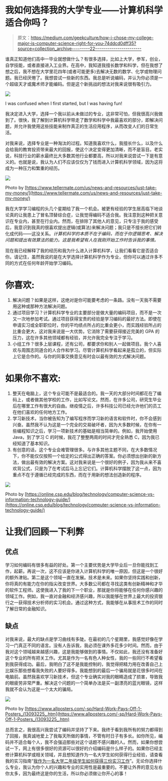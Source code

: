 # 我如何选择我的大学专业——计算机科学适合你吗？

> 原文：<https://medium.com/geekculture/how-i-chose-my-college-major-is-computer-science-right-for-you-74ddcd0dff35?source=collection_archive---------22----------------------->

谁真正知道他们高中一毕业就想做什么？有很多选择，比如上大学，参军，创业，自学技能，或者直接进入工业界。在高中，我知道我擅长数学和科学，但在我想了想之后，我不想在大学里花四年(或者可能更多)去解决无数的数学、化学或物理问题。我已经厌倦了。我想尝试一些新的东西。我总是听说编码，并认为你必须是一个超级天才或魔术师才能编码。但是这个新挑战的想法对我来说很有吸引力。

![](img/fed67e05e146f7cbcba4d868258e18db.png)

I was confused when I first started, but I was having fun!

我决定进入大学，选择一个我以前从未做过的专业，这非常可怕，但我很高兴我做到了。很快，我了解到计算机科学带走了数学和科学中我最喜欢的部分，即解决问题，并允许我使用这些技能来制作真正的生活应用程序，从而改变人们的日常生活。

对我来说，选择专业是一种淘汰的过程。知道我喜欢什么，我擅长什么，以及什么会给我的教育投资带来最大的回报，使这个决定变得更加清晰，而不是盲目。老实说，科技行业的薪水最终比大多数其他行业都要高，所以对我来说尝试一下是有意义的。也就是说，我认为人们不应该仅仅为了钱而进入计算机科学领域，因为这将成为一种压力和繁重的经历。

![](img/df9ced5b1133dc60bcc9ddd7b0499d39.png)

Photo by [https://www.tellermate.com/us/news-and-resources/just-take-my-money/](https://www.tellermate.com/us/news-and-resources/just-take-my-money/)

我在大学学习编程的头几个星期给了我一个机会。被更有经验的学生居高临下地谈论真的让我患上了冒名顶替综合症，让我觉得编码不适合我。我注意到这种把关意识在专业内，甚至在行业内。然而，在排除了其他人的意见，只专注于我的感受后，我意识到我真的很喜欢提出逻辑(或算法)来解决问题；我只是不擅长把它们转化成代码——这没关系。*计算机科学的本质不在于编码，而在于你逻辑思考、解决问题和提出有效算法的能力。这是我希望有人在我刚开始工作时告诉我的事情。*

现在我已经解释了我的经历和我为什么进入计算机科学，让我们看看它是否适合你。请记住，虽然我说的是在大学选择计算机科学作为专业，但你可以通过许多不同的方式在任何年龄开始学习编码。

# **你喜欢:**

1.  解决问题？如果是这样，这绝对是你可能要考虑的一条路。没有一天我不需要用这种或那种方法解决问题。
2.  通过项目学习？计算机科学专业的主要部分是做大量的编码项目，而不是一次又一次地参加考试。通过项目获得宝贵的经验是学习编码的最好方法。即使在申请实习或全职职位时，你的平均绩点所占的比重会更小，而实践经验所占的比重会更大，这对我来说是一大优势。它消除了需要获得接近完美的 GPA 的压力，这在许多其他领域都有经验，并允许我完全专注于学习。
3.  小组工作？很多上层课程，还有公司，都要求你和别人一起做项目。我个人喜欢与周围志同道合的人合作和学习。尽管计算机科学看起来是孤立的，但实际上它是合作的。与你的同事交换意见有时会以最有效的方式解决问题。

# **如果你不喜欢:**

1.  整天在电脑上，这个专业可能不是最适合的。我一天的大部分时间都花在了编码上，或者做其他学校的工作，比如写论文。然而，在许多公司，研究生毕业后在哪里工作有很大的自由。继疫情之后，许多科技公司已经允许他们的员工在他们喜欢的任何地方工作。
2.  学习新技术，当你被告知为了编写程序而学习新的语言和软件时，你不会感到兴奋。虽然我不认为这是一个完全的交易破坏者，因为大多数时候，在你有一些编程知识之后，学习一项新技术的基础是相当简单的。例如，我开始使用 Java，到了学习 C 的时候，我花了整整两周的时间才完全熟悉 C，因为我已经知道了基本知识。
3.  有创意的话，这个专业会难管理很多。与许多其他主题不同，在大多数情况下，你不能仅仅按照一个给定的公式得出正确的答案。你必须想出创新的新方法，做出最有效的解决方案。这对我来说是一个很好的例子，因为我从来不喜欢背公式，只是为了在考试后马上忘记它们。计算机科学摆脱了这一点，因为重点不在于遵循已经完成的东西，而在于用新的想法创造新的程序。

![](img/5901b953669359fd929d3179954e0c48.png)

Photo by [https://online.csp.edu/blog/technology/computer-science-vs-information-technology-guide/](https://online.csp.edu/blog/technology/computer-science-vs-information-technology-guide/)

# **让我们回顾一下利弊**

## **优点**

学习如何编码有很多有益的好处。第一个主要优势是大学毕业后一旦你能找到工作，起薪。再说一次，这不应该是你进入计算机科学的唯一原因，但这是一个很好的额外津贴。第二是这个领域一直在发展。技术是未来。如果你坚持实践和创新，你将真的有能力在你的指尖改变世界。大多数公司都在寻找这类有创新精神和才华的软件工程师。这使我进入了我的下一个职业，那就是你将能够在任何你感兴趣的领域工作。例如，我一直对金融和经济感兴趣，所以我能够在世界上最大的投资银行之一获得技术分析师的实习机会。通过这种方式，我能够在从事技术工作的同时了解日常的金融知识。

## **缺点**

对我来说，最大的缺点是学习曲线有多陡。在最初的几个星期里，我感觉好像在学习一门真正不同的语言。没有人告诉我，我必须在课外多花多少时间。然而，由于我对这个领域越来越感兴趣，这是我能够做到的事情。不仅如此，我还没有准备好这个专业的所有把关工作。尤其是作为一名有色人种女性，我的一些同行不希望看到我获得成功。最后，我明白了这不是我能控制的，我觉得把精力用在改善自己上比娱乐那些想看我失败的人要好得多。我能想到的最后一个骗局就是花很多时间在电脑前。虽然我喜欢学习新技术，但这个专业确实对我的眼睛造成了损害，导致我的眼疲劳非常严重。解决这个问题的一个简单办法是买一副漂亮的蓝光眼镜，这样我就不会认为这是一个太大的骗局。

![](img/dcccbc5dd239681311bdd55273175564.png)

Photo by [https://www.allposters.com/-sp/Hard-Work-Pays-Off-1-Posters_i13093225_.htm](https://www.allposters.com/-sp/Hard-Work-Pays-Off-1-Posters_i13093225_.htm)

总而言之，我很高兴我尝试了编码并坚持了下来。我终于看到我所有的努力都得到了回报，我真诚地爱上了我每天所做的事情，不管有时日子有多长。如你所见，编码并不适合每个人，我不会强迫那些对这个话题不感兴趣的人。然而，如果你想尝试一下，网上有很多很好的资源可以很好的介绍编码是什么样子的。如果你已经主修计算机科学或相关领域，并且想知道作为一名大学生如何获得行业经验，请查看我的实习指南“[我作为一名大学二年级学生如何获得三份实习工作](/codex/how-i-landed-three-internships-in-tech-as-a-second-year-college-student-1a5c0ba140f7)”。无论你选择什么专业，我认为你个人的兴趣和专业的实用性是最重要的。不要让外界的意见左右你太多，因为最终这是你的生活，所以你必须做让你开心的事！